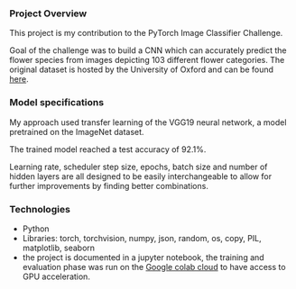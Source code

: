 ### Project Overview
This project is my contribution to the PyTorch Image Classifier Challenge.

Goal of the challenge was to build a CNN which can accurately predict the flower
species from images depicting 103 different flower categories.
The original dataset is hosted by the University of Oxford and can be found
[here](http://www.robots.ox.ac.uk/~vgg/data/flowers/102/index.html).

### Model specifications
My approach used transfer learning of the VGG19 neural network, a model
pretrained on the ImageNet dataset.

The trained model reached a test accuracy of 92.1%.

Learning rate, scheduler step size, epochs, batch size and number of hidden layers
are all designed to be easily interchangeable to allow for further improvements
by finding better combinations.

### Technologies

- Python
- Libraries: torch, torchvision, numpy, json, random, os, copy, PIL, matplotlib,
seaborn
- the project is documented in a jupyter notebook, the training and evaluation phase
was run on the [Google colab cloud](https://medium.com/deep-learning-turkey/google-colab-free-gpu-tutorial-e113627b9f5d) to have access to GPU acceleration.
